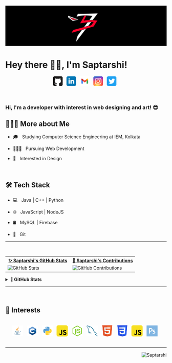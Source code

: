 ![Header](https://github.com/s7arborne/s7arborne/blob/main/logo-Sap.jpg)

# Hey there 👋🏽, I'm Saptarshi!

<p align="center">
	<a href = 'https://github.com/s7arborne' target='_blank'> <img src=https://github.com/edent/SuperTinyIcons/blob/master/images/svg/github.svg height='30px' /></a>
    &nbsp;
	<a href = 'https://www.linkedin.com/in/therealsappy/' target='_blank'> <img src=https://github.com/edent/SuperTinyIcons/blob/master/images/svg/linkedin.svg height='30px' /></a>
    &nbsp;
    <a href = 'mailto:smzaptarshi@gmail.com' target='_blank'> <img src=https://github.com/edent/SuperTinyIcons/blob/master/images/svg/gmail.svg height='30px' /></a>
    &nbsp;
	<a href = 'https://www.instagram.com/therealsappy/' target='_blank'> <img src=https://github.com/edent/SuperTinyIcons/blob/master/images/svg/instagram.svg height='30px' /></a>
    &nbsp;
    <a href = 'https://twitter.com/s7arborne' target='_blank'> <img src=https://github.com/edent/SuperTinyIcons/blob/master/images/svg/twitter.svg height='30px' /></a>
    &nbsp;
</p>

<br>

### Hi, I'm a developer with interest in web designing and art! 😎

<h2> 👨🏽‍💻 More about Me </h2>

- 🎓 &nbsp; Studying Computer Science Engineering at IEM, Kolkata

- 👨🏽‍💻 &nbsp; Pursuing Web Development

- 🎨 &nbsp; Interested in Design

<br>

<h2>🛠 Tech Stack</h2>

- 💻 &nbsp; Java | C++ | Python

- 🌐 &nbsp; JavaScript | NodeJS

- 🛢 &nbsp; MySQL | Firebase

- 🔧 &nbsp; Git

---

<br>

<table tableborder=0>
	<tr>		
		<th width="50%"><a align="center" href="https://github.com/s7arborne?tab=overview#year-list-container">✨ Saptarshi's GitHub Stats</a></th>
		<th width="50%"><a align="center" href="https://github.com/s7arborne?tab=repositories">🌟 Saptarshi's Contributions</a></th>
	</tr>
	<tr>
		<td>					
			<img width="100%" height="auto" src="https://github-readme-stats.vercel.app/api?username=s7arborne&show_icons=true&hide_border=false&theme=tokyonight&count_private=true&include_all_commits=false" alt="GitHub Stats" />
		</td>
		<td>
			<img width="100%" height="auto" src="https://github-readme-streak-stats.herokuapp.com/?user=s7arborne&theme=tokyonight" alt="GitHub Contributions" />
		</td>
	</tr>
	</a>
</table>

<details>
	<summary><strong> 📝 GitHub Stats </strong></summary><br/>
	<table>
		<a align="center" href="https://github.com/s7arborne">
		<tr>
			<td>
				<img width="100%" height="auto" src="https://github-readme-stats.vercel.app/api/top-langs/?username=s7arborne&layout=compact&theme=tokyonight" alt="Top Languages" />
			</td>
		</tr>
        </a>
	</table>
	<table>
        <a align="center" href="https://github.com/s7arborne">
		<tr>
			<td>
				<img width="100%" height="auto" src="https://activity-graph.herokuapp.com/graph?username=s7arborne&bg_color=1a1b27&color=be90f2&line=638fda&point=35aea1&area=true" alt="Daily Contribution Graph" />
			</td>
		</tr>
		<tr colspan="2">
			<td>
				<img src="https://github-profile-summary-cards.vercel.app/api/cards/profile-details?username=s7arborne&theme=monokai"  width="100%" height="auto"  alt="Monthly Contribution Graph" >
			</td>
		</tr>
		</a>
	</table>
</details>

---

<br>

<h2>🔧 Interests</h2>

<br>

<div align="center">
<img src="https://github.com/edent/SuperTinyIcons/blob/master/images/svg/java.svg" height="35px"/>
&nbsp;
<img src="https://github.com/edent/SuperTinyIcons/blob/master/images/svg/cplusplus.svg" height="35px"/>
&nbsp;
<img src="https://github.com/edent/SuperTinyIcons/blob/master/images/svg/python.svg" height="35px"/>
&nbsp;
<img src="https://github.com/edent/SuperTinyIcons/blob/master/images/svg/javascript.svg" height="35px"/>
&nbsp;
<img src="https://github.com/devicons/devicon/blob/master/icons/nodejs/nodejs-original.svg" height="35px"/>
&nbsp;
<img src="https://github.com/devicons/devicon/blob/master/icons/mysql/mysql-original.svg" height="35px"/>
&nbsp;
<img src="https://github.com/edent/SuperTinyIcons/blob/master/images/svg/html5.svg" height="35px"/>
&nbsp;
<img src="https://github.com/edent/SuperTinyIcons/blob/master/images/svg/css3.svg" height="35px"/>
&nbsp;
<img src="https://github.com/edent/SuperTinyIcons/blob/master/images/svg/javascript.svg" height="35px"/>
&nbsp;
<img src="https://github.com/devicons/devicon/blob/master/icons/photoshop/photoshop-plain.svg" height="35px"/>
&nbsp;
</div>

<br>

---

<p align="right">
<img  src="https://komarev.com/ghpvc/?username=s7arborne" alt="Saptarshi" />
</p>